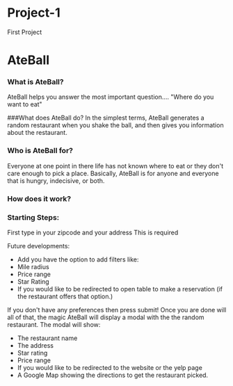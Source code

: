 # Project-1
First Project

# AteBall


### What is AteBall?
AteBall helps you answer the most important question.... "Where do you want to eat"

###What does AteBall do?
In the simplest terms, AteBall generates a random restaurant when you shake the ball, and then gives you information about the restaurant.

### Who is AteBall for?
Everyone at one point in there life has not known where to eat or they don't care enough to pick a place. Basically, AteBall is for anyone and everyone that is hungry, indecisive, or both.

### How does it work?

### Starting Steps:

First type in your zipcode and your address This is required

Future developments:
* Add you have the option to add filters like:
* Mile radius
* Price range
* Star Rating
* If you would like to be redirected to open table to make a reservation (if the restaurant offers that option.)


If you don't have any preferences then press submit!
Once you are done will all of that, the magic AteBall will display a modal with the the random restaurant. The modal will show:


* The restaurant name
* The address 
* Star rating
* Price range
* If you would like to be redirected to the website or the yelp page
* A Google Map showing the directions to get the restaurant picked.
